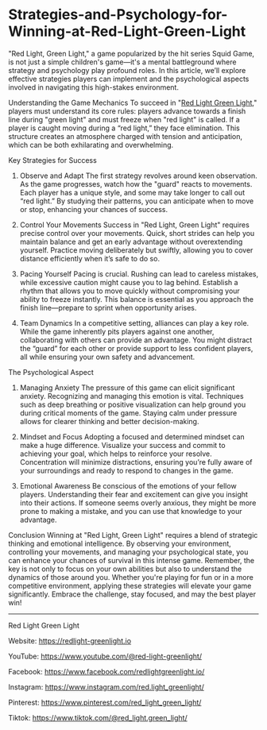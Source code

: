 # **Strategies-and-Psychology-for-Winning-at-Red-Light-Green-Light**


"Red Light, Green Light," a game popularized by the hit series Squid Game, is not just a simple children's game—it's a mental battleground where strategy and psychology play profound roles. In this article, we’ll explore effective strategies players can implement and the psychological aspects involved in navigating this high-stakes environment.

Understanding the Game Mechanics
To succeed in "[Red Light Green Light](https://redlight-greenlight.io/)," players must understand its core rules: players advance towards a finish line during "green light" and must freeze when "red light" is called. If a player is caught moving during a “red light,” they face elimination. This structure creates an atmosphere charged with tension and anticipation, which can be both exhilarating and overwhelming.

Key Strategies for Success
1. Observe and Adapt
The first strategy revolves around keen observation. As the game progresses, watch how the "guard" reacts to movements. Each player has a unique style, and some may take longer to call out “red light.” By studying their patterns, you can anticipate when to move or stop, enhancing your chances of success.

2. Control Your Movements
Success in "Red Light, Green Light" requires precise control over your movements. Quick, short strides can help you maintain balance and get an early advantage without overextending yourself. Practice moving deliberately but swiftly, allowing you to cover distance efficiently when it’s safe to do so.

3. Pacing Yourself
Pacing is crucial. Rushing can lead to careless mistakes, while excessive caution might cause you to lag behind. Establish a rhythm that allows you to move quickly without compromising your ability to freeze instantly. This balance is essential as you approach the finish line—prepare to sprint when opportunity arises.

4. Team Dynamics
In a competitive setting, alliances can play a key role. While the game inherently pits players against one another, collaborating with others can provide an advantage. You might distract the “guard” for each other or provide support to less confident players, all while ensuring your own safety and advancement.

The Psychological Aspect
1. Managing Anxiety
The pressure of this game can elicit significant anxiety. Recognizing and managing this emotion is vital. Techniques such as deep breathing or positive visualization can help ground you during critical moments of the game. Staying calm under pressure allows for clearer thinking and better decision-making.

2. Mindset and Focus
Adopting a focused and determined mindset can make a huge difference. Visualize your success and commit to achieving your goal, which helps to reinforce your resolve. Concentration will minimize distractions, ensuring you’re fully aware of your surroundings and ready to respond to changes in the game.

3. Emotional Awareness
Be conscious of the emotions of your fellow players. Understanding their fear and excitement can give you insight into their actions. If someone seems overly anxious, they might be more prone to making a mistake, and you can use that knowledge to your advantage.

Conclusion
Winning at "Red Light, Green Light" requires a blend of strategic thinking and emotional intelligence. By observing your environment, controlling your movements, and managing your psychological state, you can enhance your chances of survival in this intense game. Remember, the key is not only to focus on your own abilities but also to understand the dynamics of those around you. Whether you're playing for fun or in a more competitive environment, applying these strategies will elevate your game significantly. Embrace the challenge, stay focused, and may the best player win!

---

Red Light Green Light

Website: https://redlight-greenlight.io

YouTube: https://www.youtube.com/@red-light-greenlight/

Facebook: https://www.facebook.com/redlightgreenlight.io/

Instagram: https://www.instagram.com/red.light_greenlight/

Pinterest: https://www.pinterest.com/red_light_green_light/

Tiktok: https://www.tiktok.com/@red_light.green_light/

